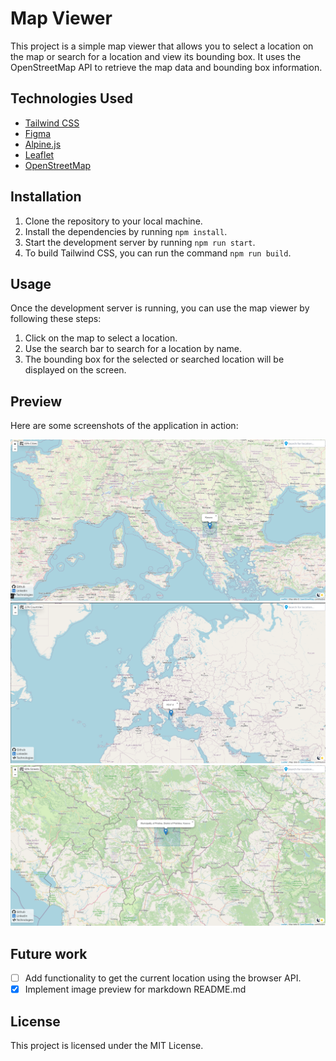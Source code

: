 # Map Viewer

This project is a simple map viewer that allows you to select a location on the map or search for a location and view its bounding box. It uses the OpenStreetMap API to retrieve the map data and bounding box information.

## Technologies Used

- [Tailwind CSS](https://tailwindcss.com/)
- [Figma](https://www.figma.com/)
- [Alpine.js](https://github.com/alpinejs/alpine)
- [Leaflet](https://leafletjs.com/)
- [OpenStreetMap](https://www.openstreetmap.org/)


## Installation

1. Clone the repository to your local machine.
2. Install the dependencies by running `npm install`.
3. Start the development server by running `npm run start`.
4. To build Tailwind CSS, you can run the command `npm run build`.



## Usage

Once the development server is running, you can use the map viewer by following these steps:

1. Click on the map to select a location.
2. Use the search bar to search for a location by name.
3. The bounding box for the selected or searched location will be displayed on the screen.

## Preview

Here are some screenshots of the application in action:

<img src="images/demo_1.png" alt="Demo 1 - Map Viewer Interface" width="600" />

<img src="images/demo_2.png" alt="Demo 2 - Bounding Box Display" width="600" />

<img src="images/demo_3.png" alt="Demo 3 - Zoom in" width="600" />

## Future work
- [ ] Add functionality to get the current location using the browser API.
- [x] Implement image preview for markdown README.md

## License

This project is licensed under the MIT License.


